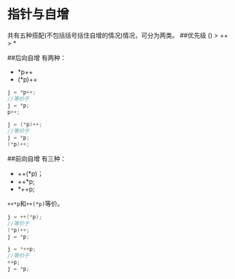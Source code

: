 指针与自增
=======
共有五种搭配(不包括括号括住自增的情况)情况，可分为两类。
##优先级
    () > ++ > *

##后向自增
有两种：
- *p++
- (*p)++

```c
j = *p++;
//等价于
j = *p;
p++;

j = (*p)++;
//等价于
j = *p;
(*p)++;
```
##前向自增
有三种：
- ++(*p)；
- ++*p;
- *++p;

`++*p`和`++(*p)`等价。
```c
j = ++(*p);
//等价于
(*p)++;
j = *p;

j = *++p;
//等价于
++p;
j = *p;
```


